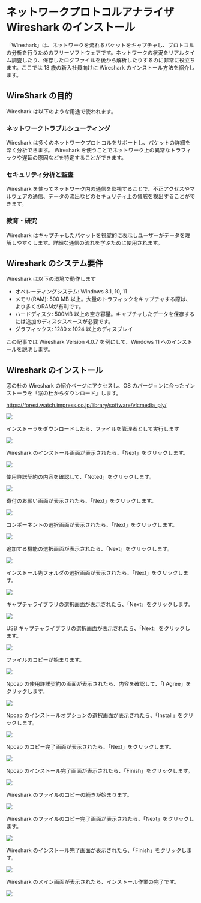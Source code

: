 # ネットワークプロトコルアナライザ Wireshark  のインストール

「Wireshark」は、ネットワークを流れるパケットをキャプチャし、プロトコルの分析を行うためのフリーソフトウェアです。ネットワークの状況をリアルタイム調査したり、保存したログファイルを後から解析したりするのに非常に役立ちます。ここでは 18 歳の新入社員向けに Wireshark のインストール方法を紹介します。

## WireShark の目的
Wireshark は以下のような用途で使われます。

### ネットワークトラブルシューティング
Wireshark は多くのネットワークプロトコルをサポートし、パケットの詳細を深く分析できます。 Wireshark を使うことでネットワーク上の異常なトラフィックや遅延の原因などを特定することができます。

### セキュリティ分析と監査
Wireshark を使ってネットワーク内の通信を監視することで、不正アクセスやマルウェアの通信、データの流出などのセキュリティ上の脅威を検出することができます。

### 教育・研究
Wireshark はキャプチャしたパケットを視覚的に表示しユーザーがデータを理解しやすくします。詳細な通信の流れを学ぶために使用されます。

## Wireshark のシステム要件
Wireshark は以下の環境で動作します

- オペレーティングシステム: Windows 8.1, 10, 11
- メモリ(RAM): 500 MB 以上。大量のトラフィックをキャプチャする際は、より多くのRAMが有利です。
- ハードディスク: 500MB 以上の空き容量。キャプチャしたデータを保存するには追加のディスクスペースが必要です。
- グラフィックス: 1280 x 1024 以上のディスプレイ

この記事では Wireshark Version 4.0.7 を例にして、Windows 11 へのインストールを説明します。

## Wireshark のインストール

窓の杜の Wireshark の紹介ページにアクセスし、OS のバージョンに合ったインストーラを「窓の杜からダウンロード」します。

https://forest.watch.impress.co.jp/library/software/vlcmedia_ply/

![](01_officialsite.png)

インストーラをダウンロードしたら、ファイルを管理者として実行します

![](11_download.png)

Wireshark のインストール画面が表示されたら、「Next」をクリックします。

![](21_install.png)

使用許諾契約の内容を確認して、「Noted」をクリックします。

![](22_install.png)

寄付のお願い画面が表示されたら、「Next」をクリックします。

![](23_install.png)

コンポーネントの選択画面が表示されたら、「Next」をクリックします。

![](24_install.png)

追加する機能の選択画面が表示されたら、「Next」をクリックします。

![](25_install.png)

インストール先フォルダの選択画面が表示されたら、「Next」をクリックします。

![](26_install.png)

キャプチャライブラリの選択画面が表示されたら、「Next」をクリックします。

![](27_install.png)

USB キャプチャライブラリの選択画面が表示されたら、「Next」をクリックします。

![](28_install.png)

ファイルのコピーが始まります。

![](29_install.png)

Npcap の使用許諾契約の画面が表示されたら、内容を確認して、「I Agree」をクリックします。

![](31_install.png)

Npcap のインストールオプションの選択画面が表示されたら、「Install」をクリックします。

![](32_install.png)

Npcap のコピー完了画面が表示されたら、「Next」をクリックします。

![](34_install.png)

Npcap のインストール完了画面が表示されたら、「Finish」をクリックします。

![](35_install.png)

Wireshark のファイルのコピーの続きが始まります。

![](41_install.png)

Wireshark のファイルのコピー完了画面が表示されたら、「Next」をクリックします。

![](42_install.png)

Wireshark のインストール完了画面が表示されたら、「Finish」をクリックします。

![](43_install.png)

Wireshark のメイン画面が表示されたら、インストール作業の完了です。

![](51_install.png)